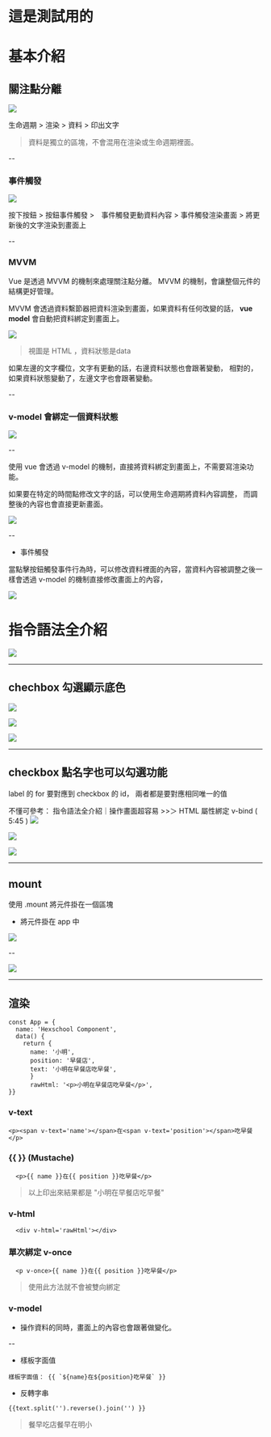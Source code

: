 #    這是測試用的
#     基本介紹

##    關注點分離

![](https://i.imgur.com/gji0Wk4.png)


生命週期 > 渲染 > 資料 > 印出文字

>資料是獨立的區塊，不會混用在渲染或生命週期裡面。

-- 

###    事件觸發

![](https://i.imgur.com/0eHe5s4.png)


按下按鈕 > 按鈕事件觸發 >　事件觸發更動資料內容 > 
事件觸發渲染畫面 > 將更新後的文字渲染到畫面上

--

###    MVVM

Vue 是透過 MVVM 的機制來處理關注點分離。
MVVM 的機制，會讓整個元件的結構更好管理。

MVVM 會透過資料繫節器把資料渲染到畫面，如果資料有任何改變的話，
**vue model** 會自動把資料綁定到畫面上。




![](https://i.imgur.com/SDfy5MJ.png)

>視圖是 HTML ，資料狀態是data

如果左邊的文字欄位，文字有更動的話，右邊資料狀態也會跟著變動，
相對的，如果資料狀態變動了，左邊文字也會跟著變動。

--

###    v-model 會綁定一個資料狀態
![](https://i.imgur.com/tQTTepK.png)

--

使用 vue 會透過 v-model 的機制，直接將資料綁定到畫面上，不需要寫渲染功能。

如果要在特定的時間點修改文字的話，可以使用生命週期將資料內容調整，
而調整後的內容也會直接更新畫面。

![](https://i.imgur.com/7nhiBcN.png)

--

*    事件觸發

當點擊按鈕觸發事件行為時，可以修改資料裡面的內容，當資料內容被調整之後一樣會透過 v-model 的機制直接修改畫面上的內容，

![](https://i.imgur.com/idgstoV.png)


#    指令語法全介紹

![](https://i.imgur.com/8I0sT7i.png)




---





##    chechbox 勾選顯示底色



![](https://i.imgur.com/bJYbUDU.gif)


![](https://i.imgur.com/HNvWeUs.jpg)


![](https://i.imgur.com/cvfqkkk.jpg)









---

##    checkbox 點名字也可以勾選功能

label 的 for 要對應到 checkbox 的 id，
兩者都是要對應相同唯一的值

不懂可參考：
指令語法全介紹｜操作畫面超容易 >>＞  HTML 屬性綁定 v-bind ( 5:45 )
![](https://i.imgur.com/MPvR8vp.jpg)


![](https://i.imgur.com/a3kjvp0.jpg)


![](https://i.imgur.com/T6jNV4o.gif)




---





## mount

使用 .mount 將元件掛在一個區塊

*    將元件掛在 app 中

![](https://i.imgur.com/GgXEYtJ.jpg)

--

![](https://i.imgur.com/3bGzhVB.jpg)



---


##    渲染

```htmlembedded=
const App = {
  name: 'Hexschool Component',
  data() {
    return {
      name: '小明',
      position: '早餐店',
      text: '小明在早餐店吃早餐',
      }
      rawHtml: '<p>小明在早餐店吃早餐</p>',
}}
```
###    v-text
```htmlembedded=
<p><span v-text='name'></span>在<span v-text='position'></span>吃早餐</p>
```

###    {{ }} (Mustache)
```htmlembedded=
  <p>{{ name }}在{{ position }}吃早餐</p>
```

>以上印出來結果都是 "小明在早餐店吃早餐"


###     v-html  
```htmlembedded=
  <div v-html='rawHtml'></div>
```
###    單次綁定 v-once

```htmlembedded=
  <p v-once>{{ name }}在{{ position }}吃早餐</p>
```

>使用此方法就不會被雙向綁定

###    v-model 

* 操作資料的同時，畫面上的內容也會跟著做變化。

--

*    樣板字面值
```htmlembedded=
樣板字面值： {{ `${name}在${position}吃早餐` }}
```
*    反轉字串
```htmlembedded=
{{text.split('').reverse().join('') }}
```
>餐早吃店餐早在明小
